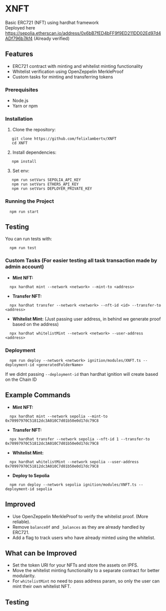 # XNFT

Basic ERC721 (NFT) using hardhat framework </br>
Deployed here https://sepolia.etherscan.io/address/0x6bB7fED4bFF9f9ED211DD02Ed97d4ADf796b7Af4 (Already verified)

## Features

- ERC721 contract with minting and whitelist minting functionality
- Whitelist verification using OpenZeppelin MerkleProof
- Custom tasks for minting and transferring tokens

### Prerequisites

- Node.js
- Yarn or npm

### Installation

1. Clone the repository:

```shell
   git clone https://github.com/felixlambertv/XNFT
   cd XNFT
```

2. Install dependencies:

```shell
   npm install
```

3. Set env:

```shell
   npm run setVars SEPOLIA_API_KEY
   npm run setVars ETHERS_API_KEY
   npm run setVars DEPLOYER_PRIVATE_KEY
```

### Running the Project

```shell
  npm run start
```

## Testing

You can run tests with:

```shell
  npm run test
```

### Custom Tasks (For easier testing all task transaction made by admin account)

- **Mint NFT:**

```shell
  npx hardhat mint --network <network> --mint-to <address>
```

- **Transfer NFT:**

```shell
  npx hardhat transfer --network <network> --nft-id <id> --transfer-to <address>
```

- **Whitelist Mint:** (Just passing user address, in behind we generate proof based on the address)

```shell
  npx hardhat whitelistMint --network <network> --user-address <address>
```

### Deployment

```shell
  npm run deploy --network <network> ignition/modules/XNFT.ts --deployment-id <generatedFolderName>
```

If we didnt passing `--deployment-id` than hardhat ignition will create based on the Chain ID

## Example Commands

- **Mint NFT:**

```shell
  npx hardhat mint --network sepolia --mint-to 0x70997970C51812dc3A010C7d01b50e0d17dc79C8
```

- **Transfer NFT:**

```shell
  npx hardhat transfer --network sepolia --nft-id 1 --transfer-to 0x70997970C51812dc3A010C7d01b50e0d17dc79C8
```

- **Whitelist Mint:**

```shell
  npx hardhat whitelistMint --network sepolia --user-address 0x70997970C51812dc3A010C7d01b50e0d17dc79C8
```

- **Deploy to Sepolia**

```shell
  npm run deploy --network sepolia ignition/modules/XNFT.ts --deployment-id sepolia
```

## Improved

- Use OpenZeppelin MerkleProof to verify the whitelist proof. (More reliable).
- Remove `balanceOf` and `_balances` as they are already handled by ERC721.
- Add a flag to track users who have already minted using the whitelist.

## What can be Improved

- Set the token URI for your NFTs and store the assets on IPFS.
- Move the whitelist minting functionality to a separate contract for better modularity.
- For `whitelistMint` no need to pass address param, so only the user can mint their own whitelist NFT.

## Testing
